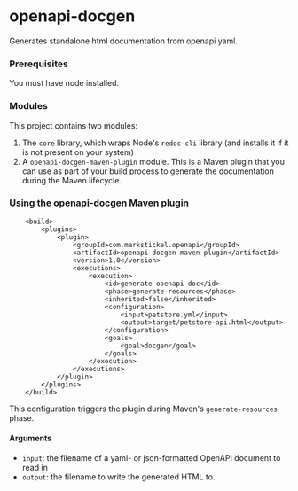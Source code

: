 # openapi-docgen
Generates standalone html documentation from openapi yaml.

### Prerequisites

You must have node installed.

### Modules

This project contains two modules:
1. The `core` library, which wraps Node's `redoc-cli` library (and installs it if it is not present on your system)
1. A `openapi-docgen-maven-plugin` module.  This is a Maven plugin that you can use as part of your build process to generate the documentation during the Maven lifecycle.

### Using the openapi-docgen Maven plugin

```$xslt
    <build>
        <plugins>
            <plugin>
                <groupId>com.markstickel.openapi</groupId>
                <artifactId>openapi-docgen-maven-plugin</artifactId>
                <version>1.0</version>
                <executions>
                    <execution>
                        <id>generate-openapi-doc</id>
                        <phase>generate-resources</phase>
                        <inherited>false</inherited>
                        <configuration>
                            <input>petstore.yml</input>
                            <output>target/petstore-api.html</output>
                        </configuration>
                        <goals>
                            <goal>docgen</goal>
                        </goals>
                    </execution>
                </executions>
            </plugin>
        </plugins>
    </build>

```

This configuration triggers the plugin during Maven's `generate-resources` phase.

#### Arguments

* `input`: the filename of a yaml- or json-formatted OpenAPI document to read in
* `output`: the filename to write the generated HTML to.

 